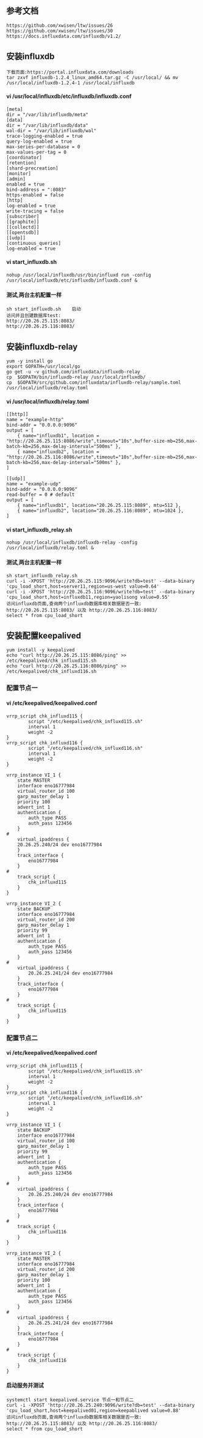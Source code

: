 ## 参考文档
    https://github.com/xwisen/ltw/issues/26
    https://github.com/xwisen/ltw/issues/30
    https://docs.influxdata.com/influxdb/v1.2/
## 安装influxdb
    下载页面:https://portal.influxdata.com/downloads
    tar zxvf influxdb-1.2.4_linux_amd64.tar.gz -C /usr/local/ && mv /usr/local/influxdb-1.2.4-1 /usr/local/influxdb
#### vi /usr/local/influxdb/etc/influxdb/influxdb.conf
    [meta]
    dir = "/var/lib/influxdb/meta"
    [data]
    dir = "/var/lib/influxdb/data"
    wal-dir = "/var/lib/influxdb/wal"
    trace-logging-enabled = true
    query-log-enabled = true
    max-series-per-database = 0
    max-values-per-tag = 0
    [coordinator]
    [retention]
    [shard-precreation]
    [monitor]
    [admin]
    enabled = true
    bind-address = ":8083"
    https-enabled = false
    [http]
    log-enabled = true
    write-tracing = false
    [subscriber]
    [[graphite]]
    [[collectd]]
    [[opentsdb]]
    [[udp]]
    [continuous_queries]
    log-enabled = true
#### vi start_influxdb.sh
    nohup /usr/local/influxdb/usr/bin/influxd run -config /usr/local/influxdb/etc/influxdb/influxdb.conf &
#### 测试,两台主机配置一样
    sh start_influxdb.sh    启动
    访问并且创建数据库test:
    http://20.26.25.115:8083/  
    http://20.26.25.116:8083/   
## 安装influxdb-relay
    yum -y install go
    export GOPATH=/usr/local/go
    go get -u -v github.com/influxdata/influxdb-relay
    cp  $GOPATH/bin/influxdb-relay /usr/local/influxdb/
    cp  $GOPATH/src/github.com/influxdata/influxdb-relay/sample.toml /usr/local/influxdb/relay.toml
#### vi /usr/local/influxdb/relay.toml
    [[http]]
    name = "example-http"
    bind-addr = "0.0.0.0:9096"
    output = [
        { name="influxdb1", location = "http://20.26.25.115:8086/write",timeout="10s",buffer-size-mb=256,max-batch-kb=256,max-delay-interval="500ms" },
        { name="influxdb2", location = "http://20.26.25.116:8086/write",timeout="10s",buffer-size-mb=256,max-batch-kb=256,max-delay-interval="500ms" },
    ]

    [[udp]]
    name = "example-udp"
    bind-addr = "0.0.0.0:9096"
    read-buffer = 0 # default
    output = [
        { name="influxdb1", location="20.26.25.115:8089", mtu=512 },
        { name="influxdb2", location="20.26.25.116:8089", mtu=1024 },
    ]
#### vi start_influxdb_relay.sh
    nohup /usr/local/influxdb/influxdb-relay -config /usr/local/influxdb/relay.toml &
#### 测试,两台主机配置一样
    sh start_influxdb_relay.sh
    curl -i -XPOST 'http://20.26.25.115:9096/write?db=test' --data-binary 'cpu_load_short,host=server11,region=us-west value=0.64'
    curl -i -XPOST 'http://20.26.25.116:9096/write?db=test' --data-binary 'cpu_load_short,host=influxdb11,region=yaolisong value=0.55'
    访问influxdb页面,查询两个influxdb数据库相关数据是否一致:
    http://20.26.25.115:8083/ 以及 http://20.26.25.116:8083/ 
    select * from cpu_load_short
## 安装配置keepalived
    yum install -y keepalived
    echo "curl http://20.26.25.115:8086/ping" >> /etc/keepalived/chk_influxd115.sh
    echo "curl http://20.26.25.116:8086/ping" >> /etc/keepalived/chk_influxd116.sh
### 配置节点一
#### vi /etc/keepalived/keepalived.conf
    vrrp_script chk_influxd115 {
            script "/etc/keepalived/chk_influxd115.sh"
            interval 1   
            weight -2    
    }
    vrrp_script chk_influxd116 {
            script "/etc/keepalived/chk_influxd116.sh"  
            interval 1   
            weight -2    
    }
   
    vrrp_instance VI_1 {
        state MASTER
        interface eno16777984	
        virtual_router_id 100   
        garp_master_delay 1
        priority 100	
        advert_int 1
        authentication {
            auth_type PASS
            auth_pass 123456
        }
    #
        virtual_ipaddress {
        20.26.25.240/24 dev eno16777984   
        }
        track_interface {
            eno16777984
        }
    #
        track_script {     
            chk_influxd115
        }
    }

    vrrp_instance VI_2 {
        state BACKUP
        interface eno16777984	
        virtual_router_id 200   
        garp_master_delay 1
        priority 99	
        advert_int 1
        authentication {
            auth_type PASS
            auth_pass 123456
        }
    #
        virtual_ipaddress {
            20.26.25.241/24 dev eno16777984   
        }
        track_interface {
            eno16777984
        }
    #
        track_script {     
            chk_influxd115
        }
    }
### 配置节点二
#### vi /etc/keepalived/keepalived.conf
    vrrp_script chk_influxd115 {
            script "/etc/keepalived/chk_influxd115.sh"  
            interval 1   
            weight -2     
    }
    vrrp_script chk_influxd116 {
            script "/etc/keepalived/chk_influxd116.sh"   
            interval 1   
            weight -2    
    }
    
    vrrp_instance VI_1 {
        state BACKUP
        interface eno16777984	
        virtual_router_id 100   
        garp_master_delay 1
        priority 99	
        advert_int 1
        authentication {
            auth_type PASS
            auth_pass 123456
        }
    #
        virtual_ipaddress {
            20.26.25.240/24 dev eno16777984  
        }
        track_interface {
            eno16777984
        }
    #
        track_script {      
            chk_influxd116
        }
    }

    vrrp_instance VI_2 {
        state MASTER
        interface eno16777984	
        virtual_router_id 200    
        garp_master_delay 1
        priority 100	
        advert_int 1
        authentication {
            auth_type PASS
            auth_pass 123456
        }
    #
        virtual_ipaddress {
            20.26.25.241/24 dev eno16777984  
        }
        track_interface {
            eno16777984
        }
    #
        track_script {       
            chk_influxd116
        }
    }
#### 启动服务并测试
    systemctl start keepalived.service 节点一和节点二
    curl -i -XPOST 'http://20.26.25.240:9096/write?db=test' --data-binary 'cpu_load_short,host=keepalived01,region=keepablived value=0.88'
    访问influxdb页面,查询两个influxdb数据库相关数据是否一致:
    http://20.26.25.115:8083/ 以及 http://20.26.25.116:8083/ 
    select * from cpu_load_short